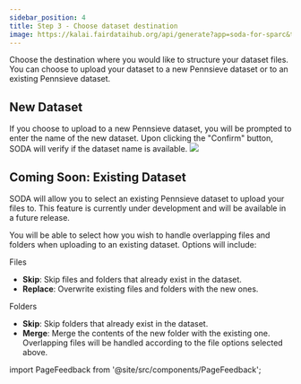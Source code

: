 ```yaml
---
sidebar_position: 4
title: Step 3 - Choose dataset destination
image: https://kalai.fairdataihub.org/api/generate?app=soda-for-sparc&title=Step%203%20-%20Structure%20dataset%20files&description=Prepare%20Dataset&org=fairdataihub
---
```


Choose the destination where you would like to structure your dataset files. You can choose to upload your dataset to a new Pennsieve dataset or to an existing Pennsieve dataset.

## New Dataset

If you choose to upload to a new Pennsieve dataset, you will be prompted to enter the name of the new dataset. Upon clicking the "Confirm" button, SODA will verify if the dataset name is available.
![](/img/UploadData3.png)

## Coming Soon: Existing Dataset

SODA will allow you to select an existing Pennsieve dataset to upload your files to. This feature is currently under development and will be available in a future release.

You will be able to select how you wish to handle overlapping files and folders when uploading to an existing dataset. Options will include:

Files

- **Skip**: Skip files and folders that already exist in the dataset.
- **Replace**: Overwrite existing files and folders with the new ones.

Folders

- **Skip**: Skip folders that already exist in the dataset.
- **Merge**: Merge the contents of the new folder with the existing one. Overlapping files will be handled according to the file options selected above.

import PageFeedback from '@site/src/components/PageFeedback';

<PageFeedback />
